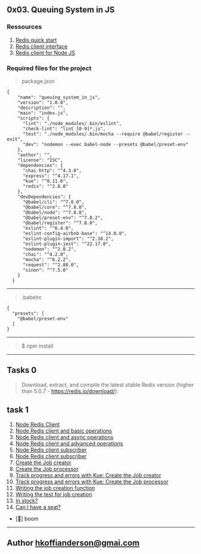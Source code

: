 ## 0x03. Queuing System in JS

### Ressources
1. [Redis quick start](https://intranet.alxswe.com/rltoken/8xeApIhnxgFZkgn54BiIeA)
2. [Redis client interface](https://intranet.alxswe.com/rltoken/1rq3ral-3C5O1t67dbGcWg)
3. [Redis client for Node JS](https://intranet.alxswe.com/rltoken/mRftfl67BrNvl-RM5JQfUA)


### Required files for the project
> package.json
```
{
    "name": "queuing_system_in_js",
    "version": "1.0.0",
    "description": "",
    "main": "index.js",
    "scripts": {
      "lint": "./node_modules/.bin/eslint",
      "check-lint": "lint [0-9]*.js",
      "test": "./node_modules/.bin/mocha --require @babel/register --exit",
      "dev": "nodemon --exec babel-node --presets @babel/preset-env"
    },
    "author": "",
    "license": "ISC",
    "dependencies": {
      "chai-http": "^4.3.0",
      "express": "^4.17.1",
      "kue": "^0.11.6",
      "redis": "^2.8.0"
    },
    "devDependencies": {
      "@babel/cli": "^7.8.0",
      "@babel/core": "^7.8.0",
      "@babel/node": "^7.8.0",
      "@babel/preset-env": "^7.8.2",
      "@babel/register": "^7.8.0",
      "eslint": "^6.4.0",
      "eslint-config-airbnb-base": "^14.0.0",
      "eslint-plugin-import": "^2.18.2",
      "eslint-plugin-jest": "^22.17.0",
      "nodemon": "^2.0.2",
      "chai": "^4.2.0",
      "mocha": "^6.2.2",
      "request": "^2.88.0",
      "sinon": "^7.5.0"
    }
  }
```
---
> .babelrc
```
{
  "presets": [
    "@babel/preset-env"
  ]
}
```
---
> $ npm install

---
## Tasks 0
> Download, extract, and compile the latest stable Redis version (higher than 5.0.7 - https://redis.io/download/):

## task 1
1.  [Node Redis Client](./0-redis_client.js)
2.  [Node Redis client and basic operations](./1-redis_op.js)
3. [Node Redis client and async operations](./2-redis_op_async.js)
4. [Node Redis client and advanced operations](./4-redis_advanced_op.js)
5. [Node Redis client subscriber](./5-subscriber.js)
5. [Node Redis client subscriber](./5-publisher.js)
6. [Create the Job creator](./6-job_creator.js)
7. [Create the Job processor](./6-job_processor.js)
8. [Track progress and errors with Kue: Create the Job creator](./7-job_creator.js)
9. [Track progress and errors with Kue: Create the Job processor](./7-job_processor.js)
10. [Writing the job creation function](./8-job.js)
11. [Writing the test for job creation](./8-job.test.js)
12. [In stock?](./9-stock.js)
13. [Can I have a seat?](./100-seat.js)

- [💉] boom
---
## Author <hkoffianderson@gmai.com>
